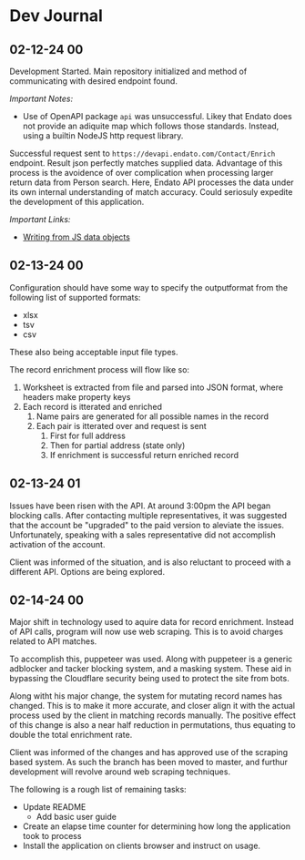 # Dev Journal
## 02-12-24 00
Development Started. Main repository initialized and method of communicating with desired endpoint found.

*Important Notes:*
- Use of OpenAPI package `api` was unsuccessful. Likey that Endato does not provide an adiquite map which follows those standards. Instead, using a builtin NodeJS http request library.

Successful request sent to `https://devapi.endato.com/Contact/Enrich` endpoint. Result json perfectly matches supplied data. Advantage of this process is the avoidence of over complication when processing larger return data from Person search. Here, Endato API processes the data under its own internal understanding of match accuracy. Could seriosuly expedite the development of this application.

*Important Links:*
 - [Writing from JS data objects](https://docs.sheetjs.com/docs/api/utilities/array)
## 02-13-24 00
Configuration should have some way to specify the outputformat from the following list of supported formats:

- xlsx
- tsv
- csv

These also being acceptable input file types.

The record enrichment process will flow like so:
1. Worksheet is extracted from file and parsed into JSON format, where headers make property keys
2. Each record is itterated and enriched
    1. Name pairs are generated for all possible names in the record
    2. Each pair is itterated over and request is sent
        1. First for full address
        2. Then for partial address (state only)
        3. If enrichment is successful return enriched record
## 02-13-24 01
Issues have been risen with the API. At around 3:00pm the API began blocking calls. After contacting multiple representatives, it was suggested that the account be "upgraded" to the paid version to aleviate the issues. Unfortunately, speaking with a sales representative did not accomplish activation of the account.

Client was informed of the situation, and is also reluctant to proceed with a different API. Options are being explored.
## 02-14-24 00
Major shift in technology used to aquire data for record enrichment. Instead of API calls, program will now use web scraping. This is to avoid charges related to API matches.

To accomplish this, puppeteer was used. Along with puppeteer is a generic adblocker and tacker blocking system, and a masking system. These aid in bypassing the Cloudflare security being used to protect the site from bots.

Along witht his major change, the system for mutating record names has changed. This is to make it more accurate, and closer align it with the actual process used by the client in matching records manually. The positive effect of this change is also a near half reduction in permutations, thus equating to double the total enrichment rate.

Client was informed of the changes and has approved use of the scraping based system. As such the branch has been moved to master, and furthur development will revolve around web scraping techniques.

The following is a rough list of remaining tasks:
- Update README
    - Add basic user guide
- Create an elapse time counter for determining how long the application took to process
- Install the application on clients browser and instruct on usage.